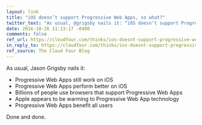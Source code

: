 ```yaml
---
layout: link
title: "iOS doesn’t support Progressive Web Apps, so what?"
twitter_text: "As usual, @grigsby nails it: “iOS doesn’t support Progressive Web Apps, so what?”"
date: 2016-10-26 11:13:17 -0400
comments: false
ref_url: https://cloudfour.com/thinks/ios-doesnt-support-progressive-web-apps-so-what/
in_reply_to: https://cloudfour.com/thinks/ios-doesnt-support-progressive-web-apps-so-what/
ref_source: The Cloud Four Blog
---
```


As usual, Jason Grigsby nails it:

* Progressive Web Apps still work on iOS
* Progressive Web Apps perform better on iOS
* Billions of people use browsers that support Progressive Web Apps
* Apple appears to be warming to Progressive Web App technology
* Progressive Web Apps benefit all users

Done and done.